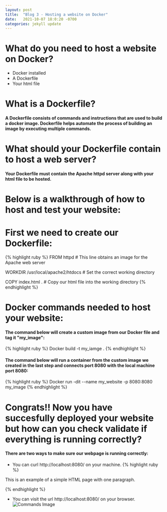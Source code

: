 ```yaml
---
layout: post
title:  "Blog 3 - Hosting a website on Docker"
date:   2021-10-07 18:0:20 -0700
categories: jekyll update
---
```


# **What do you need to host a website on Docker?**
* Docker installed
* A Dockerfile
* Your html file

# **What is a Dockerfile?**
#### A Dockerfile consists of commands and instructions that are used to build a docker image. Dockerfile helps automate the process of building an image by executing multiple commands.

# **What should your Dockerfile contain to host a web server?**
#### Your Dockerfile must contain the Apache httpd server along with your html file to be hosted.

# **Below is a walkthrough of how to host and test your website:**

# **First we need to create our Dockerfile:**
{% highlight ruby %}
FROM httpd  # This line obtains an image for the Apache web server

WORKDIR /usr/local/apache2/htdocs # Set the correct working directory

COPY index.html . # Copy our html file into the working directory
{% endhighlight %}

# **Docker commands needed to host your website:**
#### The command below will create a custom image from our Docker file and tag it "my_image":
{% highlight ruby %}
 Docker build -t my_iamge .
{% endhighlight %}

#### The command below will run a container from the custom image we created in the last step and connects port 8080 with the local machine port 8080:
{% highlight ruby %}
 Docker run -dit --name my_website -p 8080:8080 my_image
{% endhighlight %}

# **Congrats!! Now you have succesfully deployed your website but how can you check validate if everything is running correctly?**
#### There are two ways to make sure our webpage is running correctly:
* You can curl http://localhost:8080/ on your machine.
{% highlight ruby %}
<!DOCTYPE html>
<html>
    <head>
        <title>Example</title>
    </head>
    <body>
        <p>This is an example of a simple HTML page with one paragraph.</p>
    </body>
</html>
{% endhighlight %}

* You can visit the url http://localhost:8080/ on your browser.
  ![Commands Image](https://topramanc.github.io/Images/hello-world.png)
